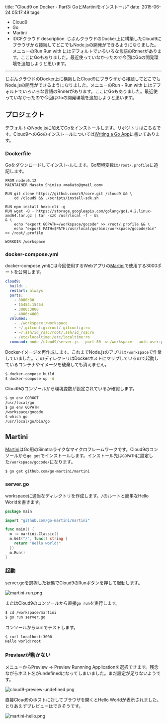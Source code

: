 title: "Cloud9 on Docker - Part3: GoとMartiniをインストール"
date: 2015-06-24 05:17:49
tags:
 - Cloud9
 - Go
 - Martini
 - IDCFクラウド
description: じぶんクラウドのDocker上に構築したCloud9にブラウザから接続してどこでもNode.jsの開発ができるようになりました。メニューのRun  Run with にはデフォルトでいろいろな言語のRnnerがあります。ここにGoもありました。最近使っていなかったので今回はGoの開発環境を追加しようと思います。
---

じぶんクラウドのDocker上に構築したCloud9にブラウザから接続してどこでもNode.jsの開発ができるようになりました。メニューのRun - Run with にはデフォルトでいろいろな言語のRnnerがあります。ここにGoもありました。最近使っていなかったので今回はGoの開発環境を追加しようと思います。

<!-- more -->

## プロジェクト

デフォルトのNode.jsに加えてGoをインストールします。リポジトリは[こちら](https://github.com/masato/docker-cloud9/tree/go)です。Cloud9へのGoのインストールについては[Writing a Go App](https://docs.c9.io/v1.0/docs/writing-a-go-app)に書いてあります。
 
### Dockerfile

Goをダウンロードしてインスト-ルします。Go環境変数は`/root/.profile`に追記します。

```~/node_apps/docker-cloud9/Dockerfile
FROM node:0.12
MAINTAINER Masato Shimizu <ma6ato@gmail.com>

RUN git clone https://github.com/c9/core.git /cloud9 && \
    cd /cloud9 && ./scripts/install-sdk.sh

RUN npm install hexo-cli -g
RUN wget -O - https://storage.googleapis.com/golang/go1.4.2.linux-amd64.tar.gz | tar -xzC /usr/local -f - &\
& \
    echo "export GOPATH=/workspace/gocode" >> /root/.profile && \
    echo "export PATH=$PATH:/usr/local/go/bin:/workspace/gocode/bin" >> /root/.profile

WORKDIR /workspace
```

### docker-compose.yml

docker-compose.ymlには今回使用するWebアプリの[Martini](https://github.com/go-martini/martini)で使用する3000ポートを公開します。

```~/node_apps/docker-cloud9/docker-compose.yml
cloud9:
  build: .
  restart: always
  ports:
    - 8080:80
    - 15454:15454
    - 3000:3000
    - 4000:4000
  volumes:
    - ./workspace:/workspace
    - ~/.gitconfig:/root/.gitconfig:ro
    - ~/.ssh/id_rsa:/root/.ssh/id_rsa:ro
    - /etc/localtime:/etc/localtime:ro
  command: node /cloud9/server.js --port 80 -w /workspace --auth user:password
```

Dockerイメージを再作成します。これまでNode.jsのアプリは`/workspace`で作業していました。このディレクトリはDockerホストにマップしているので起動しているコンテナやイメージを破棄しても消えません。

```bash
$ docker-compose build
$ docker-compose up -d
```

Cloud9のコンソールから環境変数が設定されているか確認します。

```bash
$ go env GOROOT
/usr/local/go
$ go env GOPATH
/workspace/gocode
$ which go
/usr/local/go/bin/go
```

## Martini

[Martini](https://github.com/codegangsta/martini)はGo用のSinatraライクなマイクロフレームワークです。Cloud9のコンソールから`go get`でインストールします。インストール先は`GOPATH`に設定した`/workspace/gocode/`になります。


```bash
$ go get github.com/go-martini/martini
```


### server.go

workspaceに適当なディレクトリを作成します。`/`のルートと簡単なHello Worldを書きます。

```/workspace/martini/server.go
package main

import "github.com/go-martini/martini"

func main() {
  m := martini.Classic()
  m.Get("/", func() string {
    return "Hello world!"
  })
  m.Run()
}
```

### 起動

server.goを選択した状態でCloud9のRunボタンを押して起動します。

![martini-run.png](/2015/06/24/cloud9-on-idcf-go-martini/martini-run.png)

またはCloud9のコンソールから直接`go run`を実行します。

```bash
$ cd /workspace/martini
$ go run server.go
````

コンソールからcurlでテストします。

```bash
$ curl localhost:3000
Hello world!root
```

### Previewが動かない

メニューからPreview -> Preview Runnning Applicationを選択できます。残念ながらホスト名がundefinedになってしまいました。まだ設定が足りないようです。

![cloud9-preview-undefined.png](/2015/06/24/cloud9-on-idcf-go-martini/cloud9-preview-undefined.png)

直接Cloud9のホストに対してブラウザを開くとHello Worldが表示されました。とりあえずプレビューはできそうです。

![martini-hello.png](/2015/06/24/cloud9-on-idcf-go-martini/martini-hello.png)
